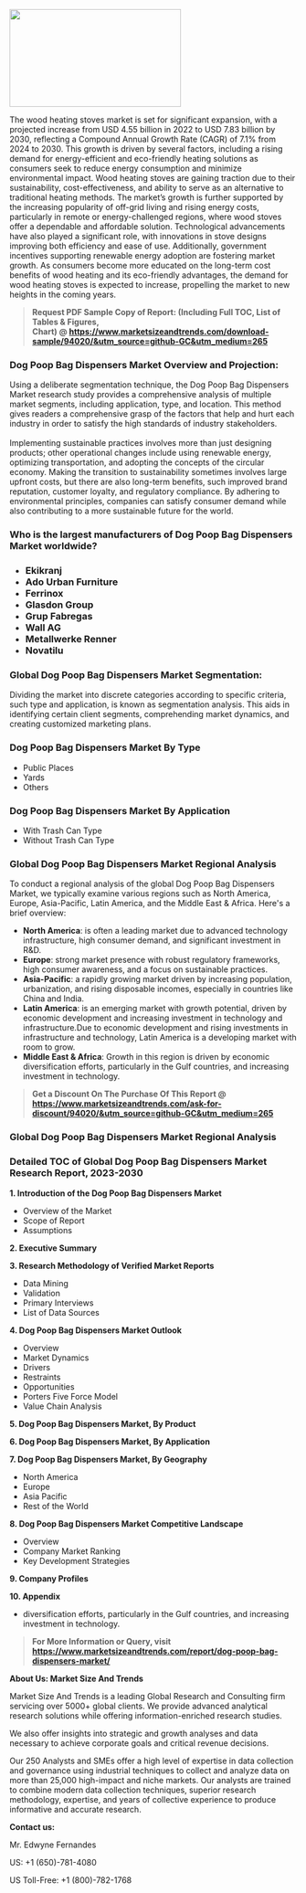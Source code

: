 <p><img class="alignnone size-medium wp-image-20088" src="https://ffe5etoiles.com/wp-content/uploads/2024/12/MST1-300x171.png" alt="" width="300" height="171" /></p>The wood heating stoves market is set for significant expansion, with a projected increase from USD 4.55 billion in 2022 to USD 7.83 billion by 2030, reflecting a Compound Annual Growth Rate (CAGR) of 7.1% from 2024 to 2030. This growth is driven by several factors, including a rising demand for energy-efficient and eco-friendly heating solutions as consumers seek to reduce energy consumption and minimize environmental impact. Wood heating stoves are gaining traction due to their sustainability, cost-effectiveness, and ability to serve as an alternative to traditional heating methods. The market’s growth is further supported by the increasing popularity of off-grid living and rising energy costs, particularly in remote or energy-challenged regions, where wood stoves offer a dependable and affordable solution. Technological advancements have also played a significant role, with innovations in stove designs improving both efficiency and ease of use. Additionally, government incentives supporting renewable energy adoption are fostering market growth. As consumers become more educated on the long-term cost benefits of wood heating and its eco-friendly advantages, the demand for wood heating stoves is expected to increase, propelling the market to new heights in the coming years.</p><blockquote id="" class=""><strong>Request PDF Sample Copy of Report: (Including Full TOC, List of Tables &amp; Figures, Chart)&nbsp;@&nbsp;<strong><a href="https://www.marketsizeandtrends.com/download-sample/94020/&utm_source=github-GC&utm_medium=265" target="_blank">https://www.marketsizeandtrends.com/download-sample/94020/&utm_source=github-GC&utm_medium=265</a></strong></strong></blockquote><h3 id="" class="">Dog Poop Bag Dispensers Market&nbsp;Overview and Projection:</h3><p id="" class="">Using a deliberate segmentation technique, the Dog Poop Bag Dispensers Market research study provides a comprehensive analysis of multiple market segments, including application, type, and location. This method gives readers a comprehensive grasp of the factors that help and hurt each industry in order to satisfy the high standards of industry stakeholders. <br /> <br />Implementing sustainable practices involves more than just designing products; other operational changes include using renewable energy, optimizing transportation, and adopting the concepts of the circular economy. Making the transition to sustainability sometimes involves large upfront costs, but there are also long-term benefits, such improved brand reputation, customer loyalty, and regulatory compliance. By adhering to environmental principles, companies can satisfy consumer demand while also contributing to a more sustainable future for the world.</p><h3 id="" class="">Who is the largest manufacturers of&nbsp;Dog Poop Bag Dispensers Market worldwide?</h3><h3 class=""><p><ul><li>Ekikranj </li><li> Ado Urban Furniture </li><li> Ferrinox </li><li> Glasdon Group </li><li> Grup Fabregas </li><li> Wall AG </li><li> Metallwerke Renner </li><li> Novatilu</li></ul></p></h3><h3 id="" class="">Global&nbsp;Dog Poop Bag Dispensers Market Segmentation:</h3><p id="" class="">Dividing the market into discrete categories according to specific criteria, such type and application, is known as segmentation analysis. This aids in identifying certain client segments, comprehending market dynamics, and creating customized marketing plans.</p><h3 id="" class="">Dog Poop Bag Dispensers Market&nbsp;By Type</h3><p><p><ul><li>Public Places </li><li> Yards </li><li> Others</p></li></ul></p></p><h3 id="" class="">Dog Poop Bag Dispensers Market&nbsp;By Application</h3><p class=""><p><ul><li>With Trash Can Type </li><li> Without Trash Can Type</li></ul></p></p><h3 id="" class="">Global Dog Poop Bag Dispensers Market Regional Analysis</h3><p id="" class="">To conduct a regional analysis of the global Dog Poop Bag Dispensers Market, we typically examine various regions such as North America, Europe, Asia-Pacific, Latin America, and the Middle East &amp; Africa. Here's a brief overview:</p><ul><li><strong>North America</strong>: is often a leading market due to advanced technology infrastructure, high consumer demand, and significant investment in R&amp;D.</li><li><strong>Europe</strong>: strong market presence with robust regulatory frameworks, high consumer awareness, and a focus on sustainable practices.</li><li><strong>Asia-Pacific</strong>: a rapidly growing market driven by increasing population, urbanization, and rising disposable incomes, especially in countries like China and India.</li><li><strong>Latin America</strong>: is an emerging market with growth potential, driven by economic development and increasing investment in technology and infrastructure.Due to economic development and rising investments in infrastructure and technology, Latin America is a developing market with room to grow.</li><li><strong>Middle East &amp; Africa</strong>: Growth in this region is driven by economic diversification efforts, particularly in the Gulf countries, and increasing investment in technology.</li></ul><blockquote id="" class=""><strong>Get a Discount On The Purchase Of This Report @ <strong><a href="https://www.marketsizeandtrends.com/ask-for-discount/94020/&utm_source=github-GC&utm_medium=265" target="_blank">https://www.marketsizeandtrends.com/ask-for-discount/94020/&utm_source=github-GC&utm_medium=265</a></strong></strong></blockquote><h3 id="" class="">Global Dog Poop Bag Dispensers Market Regional Analysis</h3><h3 id="" class="">Detailed TOC of Global Dog Poop Bag Dispensers Market Research Report, 2023-2030</h3><p id="" class=""><strong>1. Introduction of the Dog Poop Bag Dispensers Market</strong></p><ul><li>Overview of the Market</li><li>Scope of Report</li><li>Assumptions</li></ul><p id="" class=""><strong>2. Executive Summary</strong></p><p id="" class=""><strong>3. Research Methodology of Verified Market Reports</strong></p><ul><li>Data Mining</li><li>Validation</li><li>Primary Interviews</li><li>List of Data Sources</li></ul><p id="" class=""><strong>4. Dog Poop Bag Dispensers Market Outlook</strong></p><ul><li>Overview</li><li>Market Dynamics</li><li>Drivers</li><li>Restraints</li><li>Opportunities</li><li>Porters Five Force Model</li><li>Value Chain Analysis</li></ul><p id="" class=""><strong>5. Dog Poop Bag Dispensers Market, By Product</strong></p><p id="" class=""><strong>6. Dog Poop Bag Dispensers Market, By Application</strong></p><p id="" class=""><strong>7. Dog Poop Bag Dispensers Market, By Geography</strong></p><ul><li>North America</li><li>Europe</li><li>Asia Pacific</li><li>Rest of the World</li></ul><p id="" class=""><strong>8. Dog Poop Bag Dispensers Market Competitive Landscape</strong></p><ul><li>Overview</li><li>Company Market Ranking</li><li>Key Development Strategies</li></ul><p id="" class=""><strong>9. Company Profiles</strong></p><p id="" class=""><strong>10. Appendix</strong></p><ul><li>diversification efforts, particularly in the Gulf countries, and increasing investment in technology.</li></ul><blockquote id="" class=""><strong>For More Information or Query, visit <strong><strong><a href="https://www.marketsizeandtrends.com/report/dog-poop-bag-dispensers-market/" target="_blank">https://www.marketsizeandtrends.com/report/dog-poop-bag-dispensers-market/</a></strong></strong></strong></blockquote><p id="" class=""><strong>About Us: Market Size And Trends</strong></p><p id="" class="">Market Size And Trends is a leading Global Research and Consulting firm servicing over 5000+ global clients. We provide advanced analytical research solutions while offering information-enriched research studies.</p><p id="" class="">We also offer insights into strategic and growth analyses and data necessary to achieve corporate goals and critical revenue decisions.</p><p id="" class="">Our 250 Analysts and SMEs offer a high level of expertise in data collection and governance using industrial techniques to collect and analyze data on more than 25,000 high-impact and niche markets. Our analysts are trained to combine modern data collection techniques, superior research methodology, expertise, and years of collective experience to produce informative and accurate research.</p><p id="" class=""><strong>Contact us:</strong></p><p id="" class="">Mr. Edwyne Fernandes</p><p id="" class="">US: +1 (650)-781-4080</p><p id="" class="">US Toll-Free: +1 (800)-782-1768</p>

